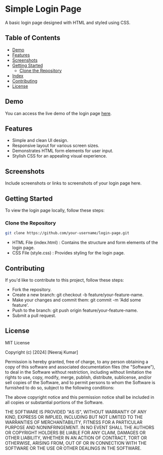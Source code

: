 # Simple Login Page

A basic login page designed with HTML and styled using CSS.

## Table of Contents

- [Demo](#demo)
- [Features](#features)
- [Screenshots](#screenshots)
- [Getting Started](#getting-started)
  - [Clone the Repository](#clone-the-repository)
- [Index](#index)
- [Contributing](#contributing)
- [License](#license)

## Demo

You can access the live demo of the login page [here]( https://neerajcodes888.github.io/LoginPage/).

## Features

- Simple and clean UI design.
- Responsive layout for various screen sizes.
- Demonstrates HTML form elements for user input.
- Stylish CSS for an appealing visual experience.

## Screenshots

Include screenshots or links to screenshots of your login page here.

## Getting Started

To view the login page locally, follow these steps:

### Clone the Repository

```bash
git clone https://github.com/your-username/login-page.git
```

- HTML File (index.html) : 
 Contains the structure and form elements of the login page.
- CSS File (style.css) : 
Provides styling for the login page.
## Contributing
If you'd like to contribute to this project, follow these steps:

- Fork the repository.
- Create a new branch: git checkout -b feature/your-feature-name.
- Make your changes and commit them: git commit -m 'Add some feature'.
- Push to the branch: git push origin feature/your-feature-name.
- Submit a pull request.
## License
MIT License

Copyright (c) [2024] [Neeraj Kumar]

Permission is hereby granted, free of charge, to any person obtaining a copy
of this software and associated documentation files (the "Software"), to deal
in the Software without restriction, including without limitation the rights
to use, copy, modify, merge, publish, distribute, sublicense, and/or sell
copies of the Software, and to permit persons to whom the Software is
furnished to do so, subject to the following conditions:

The above copyright notice and this permission notice shall be included in all
copies or substantial portions of the Software.

THE SOFTWARE IS PROVIDED "AS IS", WITHOUT WARRANTY OF ANY KIND, EXPRESS OR
IMPLIED, INCLUDING BUT NOT LIMITED TO THE WARRANTIES OF MERCHANTABILITY,
FITNESS FOR A PARTICULAR PURPOSE AND NONINFRINGEMENT. IN NO EVENT SHALL THE
AUTHORS OR COPYRIGHT HOLDERS BE LIABLE FOR ANY CLAIM, DAMAGES OR OTHER
LIABILITY, WHETHER IN AN ACTION OF CONTRACT, TORT OR OTHERWISE, ARISING FROM,
OUT OF OR IN CONNECTION WITH THE SOFTWARE OR THE USE OR OTHER DEALINGS IN THE
SOFTWARE.

